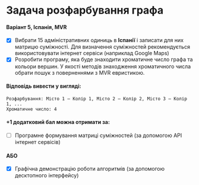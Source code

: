 # Задача розфарбування графа

#### Варіант 5, Іспанія, MVR
- [x] Вибрати 15 адміністративних одиниць в **Іспанії** і записати для них матрицю суміжності. Для визначення суміжностей рекомендується використовувати інтернет сервіси (наприклад Google Maps)
- [x] Розробити програму, яка буде знаходити хроматичне число графа та кольори вершин. У якості методів знаходження хроматичного числа обрати пошук з поверненнями з MVR евристикою.

#### Відповідь вивести у вигляді:
```
Розфарбування: Місто 1 – Колір 1, Місто 2 – Колір 2, Місто 3 – Колір 1, ...
Хроматичне число: 4
```
#### +1 додатковий бал можна отримати за:
- [ ] Програмне формування матриці суміжностей (за допомогою API інтернет сервісів)
#### **АБО**
- [x] Графічна демонстрацію роботи алгоритмів (за допомогою десктопного інтерфейсу)